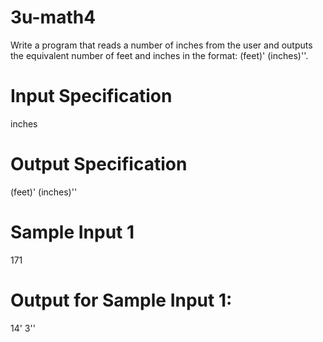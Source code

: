 # 3u-math4
Write a program that reads a number of inches from the user and outputs the equivalent number of feet and inches in the format: (feet)' (inches)''.

# Input Specification
inches

# Output Specification
(feet)' (inches)''

# Sample Input 1
171

# Output for Sample Input 1:
14' 3''
